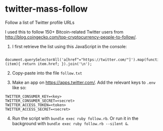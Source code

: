 twitter-mass-follow
===================

Follow a list of Twitter profile URLs

I used this to follow 150+ Bitcoin-related Twitter users from http://blog.coingecko.com/top-cryptocurrency-people-to-follow/.

1. I first retrieve the list using this JavaScript in the console:
```
	document.querySelectorAll('a[href^="https://twitter.com/"]').map(function (item){ return item.href; }).join('\n');
```

2. Copy-paste into the file `follow.txt`

3. Make an app on https://apps.twitter.com/. Add the relevant keys to `.env` like so:

```
TWITTER_CONSUMER_KEY=<key>
TWITTER_CONSUMER_SECRET=<secret>
TWITTER_ACCESS_TOKEN=<token>
TWITTER_ACCESS_SECRET=<secret>
```

4. Run the script with `bundle exec ruby follow.rb`. Or run it in the background
   with `bundle exec ruby follow.rb --silent &`.